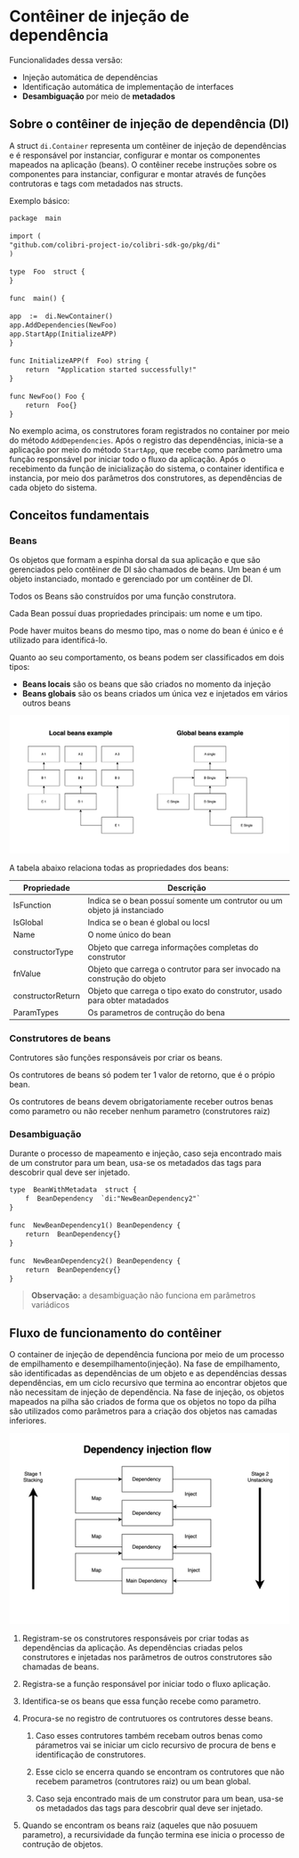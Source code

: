 # Contêiner de injeção de dependência

Funcionalidades dessa versão:

 - Injeção automática de dependências 	
 - Identificação automática de implementação de interfaces 	
 - **Desambiguação** por meio de **metadados**

## Sobre o contêiner de injeção de dependência (DI)	
A struct `di.Container` representa um contêiner de injeção de dependências e é responsável por instanciar, configurar e montar os componentes mapeados na aplicação (beans). O contêiner recebe instruções sobre os componentes para instanciar, configurar e montar através de funções contrutoras e tags com metadados nas structs.

Exemplo básico:

    package  main
    
    import (
    "github.com/colibri-project-io/colibri-sdk-go/pkg/di"
    )
    
    type  Foo  struct {
    }

	func  main() {
	
    app  :=  di.NewContainer()
    app.AddDependencies(NewFoo)
    app.StartApp(InitializeAPP)
    }
    
    func InitializeAPP(f  Foo) string {
	    return  "Application started successfully!"
	}
	
	func NewFoo() Foo {
		return  Foo{}
    }

No exemplo acima, os construtores foram registrados no container por meio do método `AddDependencies`. Após o registro das dependências, inicia-se a aplicação por meio do método `StartApp`, que recebe como parâmetro uma função responsável por iniciar todo o fluxo da aplicação. Após o recebimento da função de inicialização do sistema, o container identifica e instancia, por meio dos parâmetros dos construtores, as dependências de cada objeto do sistema.

## Conceitos fundamentais
### Beans

Os objetos que formam a espinha dorsal da sua aplicação e que são gerenciados pelo contêiner de DI são chamados de beans. Um bean é um objeto instanciado, montado e gerenciado por um contêiner de DI.

Todos os Beans são construídos por uma função construtora.

Cada Bean possuí duas propriedades principais: um nome e um tipo.

Pode haver muitos beans do mesmo tipo, mas o nome do bean é único e é utilizado para identificá-lo.

Quanto ao seu comportamento, os beans podem ser classificados em dois tipos:

 - **Beans locais** são os beans que são criados no momento da injeção
 - **Beans globais** são os beans criados um única vez e injetados em vários outros beans

![beans-comparation](beans-comparation.png)

A tabela abaixo relaciona todas as propriedades dos beans:

| Propriedade | Descrição |
|--|--|
| IsFunction | Indica se o bean possuí somente um contrutor ou um objeto já instanciado |
| IsGlobal | Indica se o bean é global ou locsl |
| Name | O nome único do bean |
| constructorType | Objeto que carrega informações completas do construtor |
| fnValue | Objeto que carrega o contrutor para ser invocado na construção do objeto |
| constructorReturn | Objeto que carrega o tipo exato do construtor, usado para obter matadados |
| ParamTypes | Os parametros de contrução do bena |


### Construtores de beans

Contrutores são funções responsáveis por criar os beans.

Os contrutores de beans só podem ter 1 valor de retorno, que é o própio bean.

Os contrutores de beans devem obrigatoriamente receber outros benas como parametro ou não receber nenhum parametro (construtores raiz)

### Desambiguação

Durante o processo de mapeamento e injeção, caso seja encontrado mais de um construtor para um bean, usa-se os metadados das tags para descobrir qual deve ser injetado.

    type  BeanWithMetadata  struct {
    	f  BeanDependency  `di:"NewBeanDependency2"`
    }
    
    func  NewBeanDependency1() BeanDependency {
    	return  BeanDependency{}
    }
    
    func  NewBeanDependency2() BeanDependency {
    	return  BeanDependency{}
    }  

> **Observação:** a desambiguação não funciona em parâmetros variádicos
  
## Fluxo de funcionamento do contêiner

O container de injeção de dependência funciona por meio de um processo de empilhamento e desempilhamento(injeção). Na fase de empilhamento, são identificadas as dependências de um objeto e as dependências dessas dependências, em um ciclo recursivo que termina ao encontrar objetos que não necessitam de injeção de dependência. Na fase de injeção, os objetos mapeados na pilha são criados de forma que os objetos no topo da pilha são utilizados como parâmetros para a criação dos objetos nas camadas inferiores.

![flow](flow-1.png)

1. Registram-se os construtores responsáveis por criar todas as dependências da aplicação. As dependências criadas pelos construtores e injetadas nos parâmetros de outros construtores são chamadas de beans.

2. Registra-se a função responsável por iniciar todo o fluxo aplicação.

3. Identifica-se os beans que essa função recebe como parametro.

4. Procura-se no registro de contrutuores os contrutores desse beans.

	1. Caso esses contrutores também recebam outros benas como párametros vai se iniciar um ciclo recursivo de procura de bens e identificação de construtores.

	2.  Esse ciclo se encerra quando se encontram os contrutores que não recebem parametros (contrutores raiz) ou um bean global.

	3. Caso seja encontrado mais de um construtor para um bean, usa-se os metadados das tags para descobrir qual deve ser injetado.

5. Quando se encontram os beans raiz (aqueles que não posuuem parametro), a recursividade da função termina ese inicia o processo de contrução de objetos.